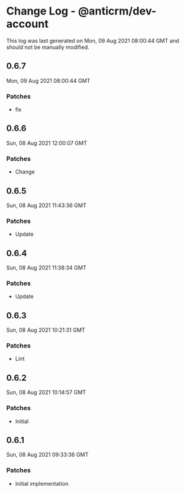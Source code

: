 # Change Log - @anticrm/dev-account

This log was last generated on Mon, 09 Aug 2021 08:00:44 GMT and should not be manually modified.

## 0.6.7
Mon, 09 Aug 2021 08:00:44 GMT

### Patches

- fix

## 0.6.6
Sun, 08 Aug 2021 12:00:07 GMT

### Patches

- Change

## 0.6.5
Sun, 08 Aug 2021 11:43:36 GMT

### Patches

- Update

## 0.6.4
Sun, 08 Aug 2021 11:38:34 GMT

### Patches

- Update

## 0.6.3
Sun, 08 Aug 2021 10:21:31 GMT

### Patches

- Lint

## 0.6.2
Sun, 08 Aug 2021 10:14:57 GMT

### Patches

- Initial

## 0.6.1
Sun, 08 Aug 2021 09:33:36 GMT

### Patches

- Initial implementation

